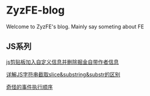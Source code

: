# ZyzFE-blog
Welcome to ZyzFE's blog. Mainly say someting about FE

## JS系列

[js剪贴板加入自定义信息并删除掘金自带作者信息](https://github.com/Drowned-fish/ZyzFE-blog/issues/1)

[详解JS字符串截取slice&substring&substr的区别](https://github.com/Drowned-fish/ZyzFE-blog/issues/2)

[奇怪的事件执行顺序](https://github.com/Drowned-fish/ZyzFE-blog/issues/3)